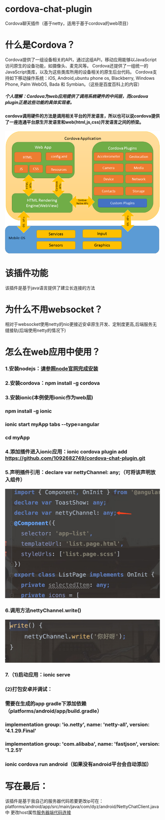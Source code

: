 # cordova-chat-plugin
Cordova聊天插件（基于netty，适用于基于cordova的web项目）
# 什么是Cordova？
Cordova提供了一组设备相关的API，通过这组API，移动应用能够以JavaScript访问原生的设备功能，如摄像头、麦克风等。
Cordova还提供了一组统一的JavaScript类库，以及为这些类库所用的设备相关的原生后台代码。
Cordova支持如下移动操作系统：iOS, Android,ubuntu phone os, Blackberry, Windows Phone, Palm WebOS, Bada 和 Symbian。（这些是百度百科上的内容）
##### 个人理解：Cordova为web应用提供了调用系统硬件的中间层，而cordova plugin正是这些功能的具体实现者。
#### cordova调用硬件的方法是调用相关平台的开发语言，所以也可以说cordova提供了一座连通平台原生开发语言和web(html,js,css)开发语言之间的桥梁。
#### <img src="https://raw.githubusercontent.com/1092682749/pictureService/master/cordovaapparchitecture.png"/>
# 该插件功能
该插件是基于java语言提供了建立长连接的方法
# 为什么不用websocket？
相对于websocket使用netty的nio更接近安卓原生开发、定制度更高,后端服务无缝接轨(后端使用netty的情况下)
# 怎么在web应用中使用？
### 1.安装nodejs：<a href="https://nodejs.org/en/">请参照node官网完成安装</a>
### 2.安装cordova：npm install -g cordova
### 3.安装ionic(本例使用ionic作为web层)
### npm install -g ionic
### ionic start myApp tabs --type=angular
### cd myApp
### 4.添加插件进入ionic应用：ionic cordova plugin add https://github.com/1092682749/cordova-chat-plugin.git
### 5.声明插件引用：declare var nettyChannel: any;（可将该声明放入组件）
##### <img src = "https://raw.githubusercontent.com/1092682749/pictureService/master/33E91F92-8C5B-422D-83E0-6A64CDEE3F05.png"/>
### 6.调用方法nettyChannel.write()
#### <img src = "https://raw.githubusercontent.com/1092682749/pictureService/master/201CC1D4-394E-4C54-AC7C-57EE4D16A8B9.png"/>
### 7.（1)启动应用：ionic serve
###    (2)打包安卓并调试：
###    需要在生成的app gradle下添加依赖（platforms/android/app/build.gradle）
###    implementation group: 'io.netty', name: 'netty-all', version: '4.1.29.Final'
###    implementation group: 'com.alibaba', name: 'fastjson', version: '1.2.51'
###    ionic cordova run android（如果没有android平台会自动添加）
# 写在最后：
该插件是基于我自己的服务器代码若要更改ip可在：platforms/android/app/src/main/java/com/dyz/android/NettyChatClient.java中
更改host属性<a href="https://github.com/1092682749/Magic-Server.git">服务器端代码连接</a>

